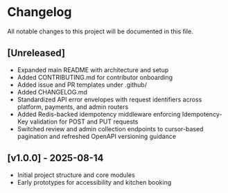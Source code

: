 # Changelog

All notable changes to this project will be documented in this file.

## [Unreleased]

- Expanded main README with architecture and setup
- Added CONTRIBUTING.md for contributor onboarding
- Added issue and PR templates under .github/
- Added CHANGELOG.md
- Standardized API error envelopes with request identifiers across platform, payments, and admin routers
- Added Redis-backed idempotency middleware enforcing Idempotency-Key validation for POST and PUT requests
- Switched review and admin collection endpoints to cursor-based pagination and refreshed OpenAPI versioning guidance

## [v1.0.0] - 2025-08-14

- Initial project structure and core modules
- Early prototypes for accessibility and kitchen booking
